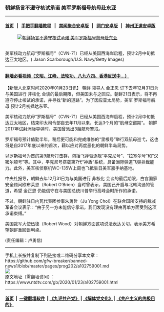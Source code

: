 ### 朝鲜扬言不遵守核试承诺 美军罗斯福号航母赴东亚
------------------------

#### [首页](https://github.com/gfw-breaker/banned-news1/blob/master/README.md) &nbsp;&nbsp;|&nbsp;&nbsp; [手把手翻墙教程](https://github.com/gfw-breaker/guides/wiki) &nbsp;&nbsp;|&nbsp;&nbsp; [禁闻聚合安卓版](https://github.com/gfw-breaker/bn-android) &nbsp;&nbsp;|&nbsp;&nbsp; [网门安卓版](https://github.com/oGate2/oGate) &nbsp;&nbsp;|&nbsp;&nbsp; [神州正道安卓版](https://github.com/SzzdOgate/update) 



<div><div class="featured_image">
 <a href="https://i.ntdtv.com/assets/uploads/2020/01/GettyImages-1170066.jpg" target="_blank">
  <figure>
   <img alt="朝鲜扬言不遵守核试承诺 美军罗斯福号航母赴东亚" src="https://i.ntdtv.com/assets/uploads/2020/01/GettyImages-1170066-800x450.jpg"/>
  </figure><br/>
 </a>
 <span class="caption">
  美军核动力航母“罗斯福号”（CVN-71）已经从美国西海岸启程，预计2月中旬抵达亚太地区。( Jason Scarborough/U.S. Navy/Getty Images)
 </span>
</div>
</div><hr/>

#### [翻墙必看视频（文昭、江峰、法轮功、八九六四、香港反送中...）](http://167.172.214.107/home.html)

<div><div class="post_content" itemprop="articleBody">
 <p>
  【新唐人北京时间2020年01月23日讯】
  <ok href="https://www.ntdtv.com/gb/朝鲜.htm">
   朝鲜
  </ok>
  领导人
  <ok href="https://www.ntdtv.com/gb/金正恩.htm">
   金正恩
  </ok>
  订下去年12月31日为与美国进行
  <ok href="https://www.ntdtv.com/gb/非核化.htm">
   非核化
  </ok>
  会谈的最后期限，但美国未与之回应。朝鲜21日表示，将不再遵守停止核试的承诺，并寻找“新的道路”。为了因应亚太局势，美军
  <ok href="https://www.ntdtv.com/gb/罗斯福号航母.htm">
   罗斯福号航母
  </ok>
  预计2月初抵达东亚。
 </p>
 <p>
  美军核动力航母“罗斯福号”（CVN-71）已经从美国西海岸启程，预计2月中旬抵达亚太地区，结束印太司令部自去年11月以来，长达3个月的“航母空窗期”。
  <ok href="https://www.ntdtv.com/gb/朝鲜.htm">
   朝鲜
  </ok>
  2017年试射洲际导弹时，美国曾派出3艘航母警戒。
 </p>
 <p>
  罗斯福号预计值勤半年，稍后更可能和完成维修的“里根号”举行双航母巡弋，这也将是自2017年底以来的首次，藉以应对再度恶化的朝鲜半岛局势。
 </p>
 <p>
  以罗斯福号为首的第9航母打击群，包括飞弹驱逐舰“平克尼号”、“拉塞尔号”和“汉密尔顿号”等。其中，平克尼号搭载第7代“神盾”系统，具备洲际弹道飞弹拦截能力。此外，美军核侦察机WC-135W上周也飞抵驻日美军嘉手纳基地。
 </p>
 <p>
  中央社报导，朝鲜去年12月31日为与美国进行
  <ok href="https://www.ntdtv.com/gb/非核化.htm">
   非核化
  </ok>
  会谈的最后期限，白宫国家安全顾问欧布莱恩（Robert O’Brien）当时曾表示，美国己开启与北韩沟通的管道，希望
  <ok href="https://www.ntdtv.com/gb/金正恩.htm">
   金正恩
  </ok>
  仍能信守在与美国总统川普举行高峰会时所作的承诺。
 </p>
 <p>
  不过，朝鲜驻日内瓦代表团参事朱勇哲（Ju Yong Chol）在联合国所支持的裁减军备会议表示：“由于另一方未能信守承诺，我们发现没有理由再单方面受到这项承诺束缚。”
 </p>
 <p>
  美国裁军大使伍德（Robert Wood）对朝鲜方面这项说法表达关切，表示美方希望朝鲜重回谈判桌。
 </p>
 <p>
  (责任编辑：卢勇信)
 </p>
 <div class="single_ad">
 </div>
</div>
</div>
<hr/>
手机上长按并复制下列链接或二维码分享本文章：<br/>
https://github.com/gfw-breaker/banned-news1/blob/master/pages/prog202/a102759001.md <br/>
<a href='https://github.com/gfw-breaker/banned-news1/blob/master/pages/prog202/a102759001.md'><img src='https://github.com/gfw-breaker/banned-news1/blob/master/pages/prog202/a102759001.md.png'/></a> <br/>
原文地址（需翻墙访问）：https://www.ntdtv.com/gb/2020/01/23/a102759001.html


------------------------
#### [首页](https://github.com/gfw-breaker/banned-news1/blob/master/README.md) &nbsp;|&nbsp; [一键翻墙软件](https://github.com/gfw-breaker/nogfw/blob/master/README.md) &nbsp;| [《九评共产党》](https://github.com/gfw-breaker/9ping.md/blob/master/README.md#九评之一评共产党是什么) | [《解体党文化》](https://github.com/gfw-breaker/jtdwh.md/blob/master/README.md) | [《共产主义的终极目的》](https://github.com/gfw-breaker/gczydzjmd.md/blob/master/README.md)


<img src='http://gfw-breaker.win/banned-news/pages/prog202/a102759001.md' width='0px' height='0px'/>